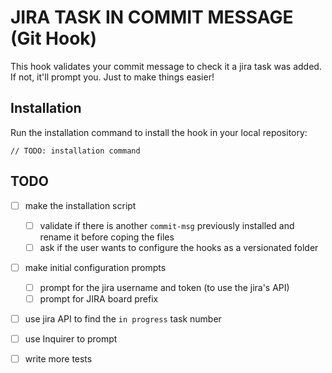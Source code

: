 # JIRA TASK IN COMMIT MESSAGE (Git Hook)

This hook validates your commit message to check it a jira task was added. If not, it'll prompt you. Just to make things easier!

## Installation

Run the installation command to install the hook in your local repository:

`// TODO: installation command`

## TODO

- [ ] make the installation script
  - [ ] validate if there is another `commit-msg` previously installed and rename it before coping the files
  - [ ] ask if the user wants to configure the hooks as a versionated folder
- [ ] make initial configuration prompts
  - [ ] prompt for the jira username and token (to use the jira's API)
  - [ ] prompt for JIRA board prefix
- [ ] use jira API to find the `in progress` task number
- [ ] use Inquirer to prompt
- [ ] write more tests

